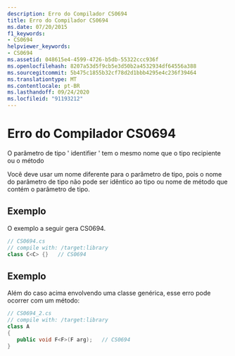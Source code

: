 ```yaml
---
description: Erro do Compilador CS0694
title: Erro do Compilador CS0694
ms.date: 07/20/2015
f1_keywords:
- CS0694
helpviewer_keywords:
- CS0694
ms.assetid: 048615e4-4599-4726-b5db-55322ccc936f
ms.openlocfilehash: 8207a53d5f9cb5e3d50b2a4532934df64556a388
ms.sourcegitcommit: 5b475c1855b32cf78d2d1bbb4295e4c236f39464
ms.translationtype: MT
ms.contentlocale: pt-BR
ms.lasthandoff: 09/24/2020
ms.locfileid: "91193212"
---
```

# <a name="compiler-error-cs0694"></a>Erro do Compilador CS0694

O parâmetro de tipo ' identifier ' tem o mesmo nome que o tipo recipiente ou o método  
  
 Você deve usar um nome diferente para o parâmetro de tipo, pois o nome do parâmetro de tipo não pode ser idêntico ao tipo ou nome de método que contém o parâmetro de tipo.  
  
## <a name="example"></a>Exemplo  

 O exemplo a seguir gera CS0694.  
  
```csharp  
// CS0694.cs  
// compile with: /target:library  
class C<C> {}   // CS0694  
```  
  
## <a name="example"></a>Exemplo  

 Além do caso acima envolvendo uma classe genérica, esse erro pode ocorrer com um método:  
  
```csharp  
// CS0694_2.cs  
// compile with: /target:library  
class A  
{  
   public void F<F>(F arg);   // CS0694  
}  
```
